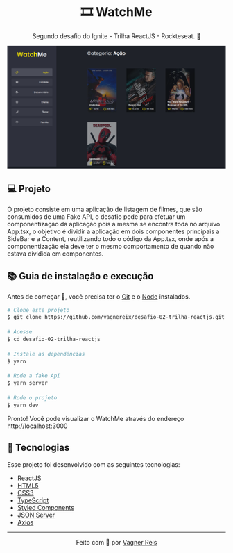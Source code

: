 <h1 align="center">🎞️ WatchMe</h1>
<p align="center">Segundo desafio do Ignite - Trilha ReactJS - Rockteseat. 🚀</p>

<p align="center">
<img src="https://github.com/brunoemferreira/rocketseat-ignite-react-desafio-componentizando-a-aplicacao/blob/main/assets/watchme.png" alt="screenshot" width="1120px" />
</p>

<h2>💻 Projeto</h2>
O projeto consiste em uma aplicação de listagem de filmes, que são consumidos de uma Fake API, o desafio pede para 
efetuar um componentização da aplicação pois a mesma se encontra toda no arquivo App.tsx, o objetivo é dividir a aplicação em dois 
componentes principais a SideBar e a Content, reutilizando todo o código da App.tsx, onde após a componentização ela deve ter o mesmo 
comportamento de quando não estava dividida em componentes.

## :books: Guia de instalação e execução

Antes de começar 🏁, você precisa ter o [Git](https://git-scm.com) e o [Node](https://nodejs.org/en/) instalados.

```bash
# Clone este projeto
$ git clone https://github.com/vagnereix/desafio-02-trilha-reactjs.git

# Acesse
$ cd desafio-02-trilha-reactjs

# Instale as dependências
$ yarn

# Rode a fake Api
$ yarn server

# Rode o projeto
$ yarn dev

```

Pronto! Você pode visualizar o WatchMe através do endereço http://localhost:3000

## :rocket: Tecnologias

Esse projeto foi desenvolvido com as seguintes tecnologias:

- [ReactJS](https://reactjs.org/)
- [HTML5](https://www.w3schools.com/html/default.asp)
- [CSS3](https://www.w3schools.com/html/html_css.asp)
- [TypeScript](https://www.typescriptlang.org/)
- [Styled Components](https://styled-components.com/)
- [JSON Server](https://github.com/typicode/json-server)
- [Axios](https://github.com/axios/axios)

---

<p align="center">
Feito com 💜&nbsp;por <a href="https://github.com/vagnereix">Vagner Reis</a>
</p>
